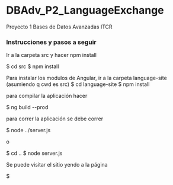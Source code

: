 # DBAdv_P2_LanguageExchange
Proyecto 1 Bases de Datos Avanzadas ITCR

### Instrucciones y pasos a seguir

Ir a la carpeta src y hacer npm install

$ cd src
$ npm install

Para instalar los modulos de Angular, ir a la carpeta language-site
(asumiendo q cwd es src)
$ cd language-site
$ npm install

para compilar la aplicación hacer

$ ng build --prod

para correr la aplicación se debe correr

$ node ../server.js

o 

$ cd ..
$ node server.js

Se puede visitar el sitio yendo a la página

$ 

